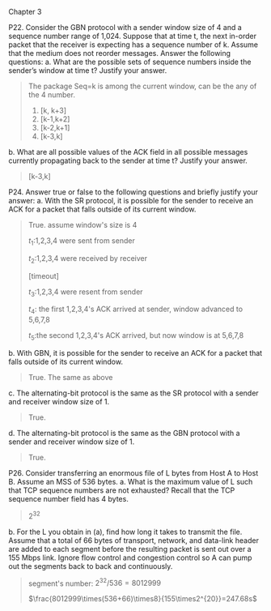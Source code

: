 Chapter 3

P22. Consider the GBN protocol with a sender window size of 4 and a sequence number range of 1,024. Suppose that at time t, the next in-order packet that the receiver is expecting has a sequence number of k. Assume that the medium does not reorder messages. Answer the following questions:
a. What are the possible sets of sequence numbers inside the sender’s window at time t? Justify your answer.

> The package Seq=k is among the current window, can be the any of the 4 number.
>
> 1. [k, k+3]
> 2. [k-1,k+2]
> 3. [k-2,k+1]
> 4. [k-3,k]

b. What are all possible values of the ACK field in all possible messages currently propagating back to the sender at time t? Justify your answer.

>[k-3,k]



P24. Answer true or false to the following questions and briefly justify your answer:
a. With the SR protocol, it is possible for the sender to receive an ACK for a packet that falls outside of its current window.

> True. assume window's size is 4
>
> $t_1$:1,2,3,4 were sent from sender
>
> $t_2$:1,2,3,4 were received by receiver
>
> [timeout]
>
> $t_3$:1,2,3,4 were resent from sender
>
> $t_4$: the first 1,2,3,4's ACK arrived at sender, window advanced to 5,6,7,8
>
> $t_5$:the second 1,2,3,4's ACK arrived, but now window is at 5,6,7,8

b. With GBN, it is possible for the sender to receive an ACK for a packet that falls outside of its current window.

> True. The same as above

c. The alternating-bit protocol is the same as the SR protocol with a sender and receiver window size of 1.

> True.

d. The alternating-bit protocol is the same as the GBN protocol with a sender and receiver window size of 1.

> True.



P26. Consider transferring an enormous file of L bytes from Host A to Host B. Assume an MSS of 536 bytes.
a. What is the maximum value of L such that TCP sequence numbers are not exhausted? Recall that the TCP sequence number field has 4 bytes.

> $2^{32}$

b. For the L you obtain in (a), find how long it takes to transmit the file. Assume that a total of 66 bytes of transport, network, and data-link header are added to each segment before the resulting packet is sent out over a 155 Mbps link. Ignore flow control and congestion control so A can pump out the segments back to back and continuously.

> segment's number: $2^{32}/536=8012999$
>
> $\frac{8012999\times(536+66)\times8}{155\times2^{20}}=247.68s$



